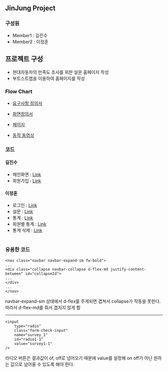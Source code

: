 ## JinJung Project

### 구성원
- Member1 : 길진수
- Member2 : 이정훈

## 프로젝트 구성
- 현대자동차의 만족도 조사를 위한 설문 홈페이지 작성
- 부트스트랩을 이용하여 홈페이지를 작성

### Flow Chart
 
- [요구사항 정의서](./refers/%EC%9A%94%EA%B5%AC%EC%82%AC%ED%95%AD%EC%A0%95%EC%9D%98%EC%84%9C_%EB%81%9D%EA%B9%8C%EC%A7%80%EB%B2%84%ED%8C%80.pdf)  

- [화면정의서](./refers/02.%ED%99%94%EB%A9%B4%EC%84%A4%EA%B3%84_V1.0_Template%EC%9D%98%20%EC%82%AC%EB%B3%B8.pdf)  

- [페이지](https://giljinsu.github.io/jinjung_project/)

- [동작 동영상](https://www.youtube.com/watch?v=lHHkbgsVdII)

### 코드
#### 길진수
- 메인화면 : [Link](./docs/index.html)
- 회원가입 : [Link](./docs/Html/logpage.html)

#### 이정훈
- 로그인 : [Link](./docs/Html/logpage.html)
- 설문 : [Link](./docs/Html/surveyPage.html)
- 통계 : [Link](./docs/Html/result.html)
- 회원별 통계 : [Link](./docs/Html/client_result.html)
- 통계 삭제 : [Link](./docs/Html/removePage.html)


#

### 유용한 코드

```
<nav class="navbar navbar-expand-sm fw-bold">
...
<div class="collapse navbar-collapse d-flex-md justify-content-between" id="collapseId">
...
</div>
...
</nav>
```

navbar-expand-sm 상태에서 d-flex를 주게되면 겹쳐서 collapse가 작동을 못한다.  
따라서 d-flex-md를 줘서 겹치지 않게 함

---

```
<input
    type="radio"
    class="form-check-input"
    name="survey_1"
    id="radio1-1"
    value="survey1-1"
/>

```

라디오 버튼은 결과값이 of, off로 넘어오기 때문에
value를 설정해 on off가 아닌 원하는 값으로 넘어올 수 있도록 해야 한다.
